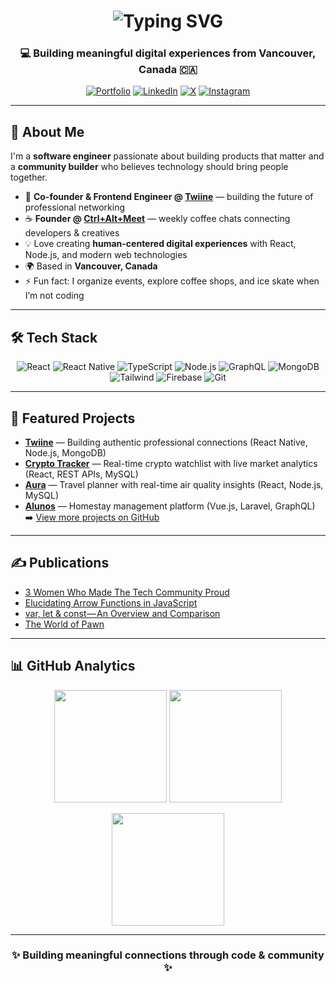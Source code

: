 <!-- Animated Typing Banner -->
<h1 align="center">
  <img src="https://readme-typing-svg.demolab.com?font=Fira+Code&weight=700&size=28&pause=1000&color=000000&width=600&lines=Software+Engineer;Community+Builder" alt="Typing SVG">
</h1>

<h3 align="center">💻 Building meaningful digital experiences from Vancouver, Canada 🇨🇦</h3>

<p align="center">
  <a href="https://thecodersingh.com" target="_blank"><img alt="Portfolio" src="https://img.shields.io/badge/🌐%20Portfolio-000?style=for-the-badge&logo=google-chrome&logoColor=white"></a>
  <a href="https://linkedin.com/in/TheCoderSingh" target="_blank"><img alt="LinkedIn" src="https://img.shields.io/badge/LinkedIn-0A66C2?style=for-the-badge&logo=linkedin&logoColor=white"></a>
  <a href="https://x.com/TheCoderSingh" target="_blank"><img alt="X" src="https://img.shields.io/badge/X-000000?style=for-the-badge&logo=x&logoColor=white"></a>
  <a href="https://instagram.com/codersingh" target="_blank"><img alt="Instagram" src="https://img.shields.io/badge/Instagram-E4405F?style=for-the-badge&logo=instagram&logoColor=white"></a>
</p>

---

## 🌱 About Me
I'm a **software engineer** passionate about building products that matter and a **community builder** who believes technology should bring people together.  

- 🚀 **Co-founder & Frontend Engineer @ [Twiine](https://twiine.framer.website)** — building the future of professional networking  
- ☕ **Founder @ [Ctrl+Alt+Meet](https://lu.ma/ctrlaltmeet)** — weekly coffee chats connecting developers & creatives  
- 💡 Love creating **human-centered digital experiences** with React, Node.js, and modern web technologies  
- 🌍 Based in **Vancouver, Canada**  
- ⚡ Fun fact: I organize events, explore coffee shops, and ice skate when I’m not coding  

---

## 🛠️ Tech Stack
<p align="center">
  <img alt="React" src="https://img.shields.io/badge/React-61DAFB?style=for-the-badge&logo=react&logoColor=black"/>
  <img alt="React Native" src="https://img.shields.io/badge/React%20Native-20232A?style=for-the-badge&logo=react&logoColor=61DAFB"/>
  <img alt="TypeScript" src="https://img.shields.io/badge/TypeScript-007ACC?style=for-the-badge&logo=typescript&logoColor=white"/>
  <img alt="Node.js" src="https://img.shields.io/badge/Node.js-339933?style=for-the-badge&logo=node.js&logoColor=white"/>
  <img alt="GraphQL" src="https://img.shields.io/badge/GraphQL-E10098?style=for-the-badge&logo=graphql&logoColor=white"/>
  <img alt="MongoDB" src="https://img.shields.io/badge/MongoDB-47A248?style=for-the-badge&logo=mongodb&logoColor=white"/>
  <img alt="Tailwind" src="https://img.shields.io/badge/Tailwind%20CSS-38B2AC?style=for-the-badge&logo=tailwind-css&logoColor=white"/>
  <img alt="Firebase" src="https://img.shields.io/badge/Firebase-FFCA28?style=for-the-badge&logo=firebase&logoColor=black"/>
  <img alt="Git" src="https://img.shields.io/badge/Git-F05032?style=for-the-badge&logo=git&logoColor=white"/>
</p>

---

## 🚀 Featured Projects
- **[Twiine](https://twiine.framer.website)** — Building authentic professional connections (React Native, Node.js, MongoDB)  
- **[Crypto Tracker](https://crypto.thecodersingh.com)** — Real-time crypto watchlist with live market analytics (React, REST APIs, MySQL)  
- **[Aura](https://aura.thecodersingh.com)** — Travel planner with real-time air quality insights (React, Node.js, MySQL)  
- **[Alunos](https://alunos.thecodersingh.com)** — Homestay management platform (Vue.js, Laravel, GraphQL)  
➡️ [View more projects on GitHub](https://github.com/TheCoderSingh?tab=repositories)  

---

## ✍️ Publications
- [3 Women Who Made The Tech Community Proud](https://medium.com/netscrew-technologies/3-women-who-made-the-tech-community-proud-f9963ce92e77)  
- [Elucidating Arrow Functions in JavaScript](https://medium.com/netscrew-technologies/elucidating-arrow-functions-in-javascript-236d91bcbf5d)  
- [var, let & const — An Overview and Comparison](https://medium.com/netscrew-technologies/var-let-const-an-overview-and-comparison-3f1220b21774)  
- [The World of Pawn](https://medium.com/netscrew-technologies/the-world-of-pawn-a80cd2731606)  

---

## 📊 GitHub Analytics  

<p align="center">
  <img src="https://github-readme-stats.vercel.app/api?username=TheCoderSingh&show_icons=true&theme=radical&count_private=true&hide_border=true" height="180em"/>
  <img src="https://github-readme-streak-stats.herokuapp.com/?user=TheCoderSingh&theme=radical&hide_border=true" height="180em"/>
</p>

<p align="center">
  <img src="https://github-readme-stats.vercel.app/api/top-langs/?username=TheCoderSingh&layout=compact&theme=radical&hide_border=true" height="180em"/>
</p>

---

<h3 align="center">✨ Building meaningful connections through code & community ✨</h3>

[website]: https://thecodersingh.com
